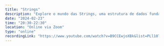 ```yaml
---
title: "Strings"
description: "Explore o mundo das Strings, uma estrutura de dados fundamental para resolver problemas textuais. Aprenda técnicas e algoritmos para manipulação eficiente e criativa de textos!"
date: "2024-02-23"
time: "20:30-22:30"
location: "Online via Zoom"
type: "online"
recordingLink: "https://www.youtube.com/watch?v=B9CCEwjoXBk&list=PLl10TyPY67Jgbh4QdRlRKr-7PjB9i5hWg"
---
```

